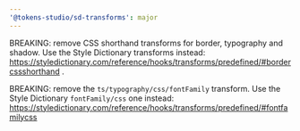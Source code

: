 ```yaml
---
'@tokens-studio/sd-transforms': major
---
```


BREAKING: remove CSS shorthand transforms for border, typography and shadow. Use the Style Dictionary transforms instead: https://styledictionary.com/reference/hooks/transforms/predefined/#bordercssshorthand .

BREAKING: remove the `ts/typography/css/fontFamily` transform. Use the Style Dictionary `fontFamily/css` one instead: https://styledictionary.com/reference/hooks/transforms/predefined/#fontfamilycss
